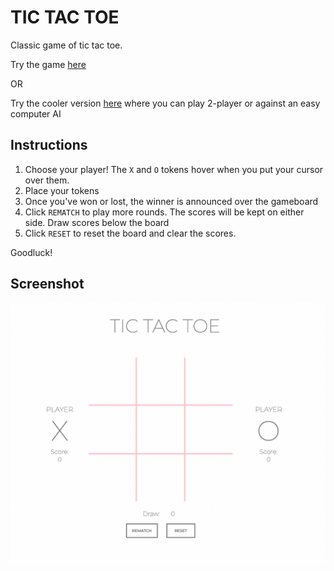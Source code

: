 TIC TAC TOE
==========================

Classic game of tic tac toe. 

Try the game [here](https://kristabel-wong.github.io/miniature-eureka/)

 OR

 Try the cooler version [here](https://kristabel-wong.github.io/tic-tac-toe/) where you can play 2-player or against an easy computer AI

Instructions
--------------------------

1. Choose your player! The `X` and `O` tokens hover when you put your cursor over them. 
2. Place your tokens
3. Once you've won or lost, the winner is announced over the gameboard
4. Click `REMATCH` to play more rounds. The scores will be kept on either side. Draw scores below the board
5. Click `RESET` to reset the board and clear the scores.

Goodluck!

## Screenshot

![screenshot](screenshot.png)


